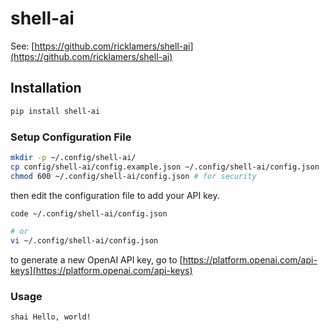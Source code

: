 # shell-ai

See: [https://github.com/ricklamers/shell-ai](https://github.com/ricklamers/shell-ai)

## Installation

```bash
pip install shell-ai
```

### Setup Configuration File

```bash
mkdir -p ~/.config/shell-ai/
cp config/shell-ai/config.example.json ~/.config/shell-ai/config.json
chmod 600 ~/.config/shell-ai/config.json # for security
```

then edit the configuration file to add your API key.

```bash
code ~/.config/shell-ai/config.json

# or
vi ~/.config/shell-ai/config.json
```

to generate a new OpenAI API key, go to [https://platform.openai.com/api-keys](https://platform.openai.com/api-keys)

### Usage

```bash
shai Hello, world!
```
